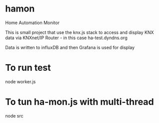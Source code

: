 # hamon
Home Automation Monitor

This is small project that use the knx.js stack to access and display
KNX data via KNXnet/IP Router - in this case ha-test.dyndns.org

Data is written to influxDB and then Grafana is used for display

# To run test
node worker.js

# To tun ha-mon.js with multi-thread
node src

